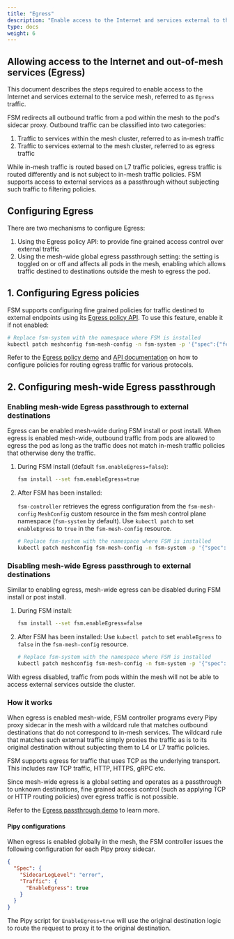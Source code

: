 ```yaml
---
title: "Egress"
description: "Enable access to the Internet and services external to the service mesh."
type: docs
weight: 6
---
```


## Allowing access to the Internet and out-of-mesh services (Egress)

This document describes the steps required to enable access to the Internet and services external to the service mesh, referred to as `Egress` traffic.

FSM redirects all outbound traffic from a pod within the mesh to the pod's sidecar proxy. Outbound traffic can be classified into two categories:

1. Traffic to services within the mesh cluster, referred to as in-mesh traffic
2. Traffic to services external to the mesh cluster, referred to as egress traffic

While in-mesh traffic is routed based on L7 traffic policies, egress traffic is routed differently and is not subject to in-mesh traffic policies. FSM supports access to external services as a passthrough without subjecting such traffic to filtering policies.

## Configuring Egress

There are two mechanisms to configure Egress:

1. Using the Egress policy API: to provide fine grained access control over external traffic
2. Using the mesh-wide global egress passthrough setting: the setting is toggled on or off and affects all pods in the mesh, enabling which allows traffic destined to destinations outside the mesh to egress the pod.

## 1. Configuring Egress policies

FSM supports configuring fine grained policies for traffic destined to external endpoints using its [Egress policy API](/api_reference/policy/v1alpha1/#policy.flomesh.io/v1alpha1.EgressSpec). To use this feature, enable it if not enabled:

```bash
# Replace fsm-system with the namespace where FSM is installed
kubectl patch meshconfig fsm-mesh-config -n fsm-system -p '{"spec":{"featureFlags":{"enableEgressPolicy":true}}}'  --type=merge
```

Refer to the [Egress policy demo](/demos/egress/egress_policy) and [API documentation](/api_reference/policy/v1alpha1/#policy.flomesh.io/v1alpha1.EgressSpec) on how to configure policies for routing egress traffic for various protocols.

## 2. Configuring mesh-wide Egress passthrough

### Enabling mesh-wide Egress passthrough to external destinations

Egress can be enabled mesh-wide during FSM install or post install. When egress is enabled mesh-wide, outbound traffic from pods are allowed to egress the pod as long as the traffic does not match in-mesh traffic policies that otherwise deny the traffic.

1. During FSM install (default `fsm.enableEgress=false`):

   ```bash
   fsm install --set fsm.enableEgress=true
   ```

2. After FSM has been installed:

   `fsm-controller` retrieves the egress configuration from the `fsm-mesh-config` `MeshConfig` custom resource in the fsm mesh control plane namespace (`fsm-system` by default). Use `kubectl patch` to set `enableEgress` to `true` in the `fsm-mesh-config` resource.

   ```bash
   # Replace fsm-system with the namespace where FSM is installed
   kubectl patch meshconfig fsm-mesh-config -n fsm-system -p '{"spec":{"traffic":{"enableEgress":true}}}' --type=merge
   ```

### Disabling mesh-wide Egress passthrough to external destinations

Similar to enabling egress, mesh-wide egress can be disabled during FSM install or post install.

1. During FSM install:

   ```bash
   fsm install --set fsm.enableEgress=false
   ```

2. After FSM has been installed:
   Use `kubectl patch` to set `enableEgress` to `false` in the `fsm-mesh-config` resource.
   ```bash
   # Replace fsm-system with the namespace where FSM is installed
   kubectl patch meshconfig fsm-mesh-config -n fsm-system -p '{"spec":{"traffic":{"enableEgress":false}}}'  --type=merge
   ```

With egress disabled, traffic from pods within the mesh will not be able to access external services outside the cluster.

### How it works

When egress is enabled mesh-wide, FSM controller programs every Pipy proxy sidecar in the mesh with a wildcard rule that matches outbound destinations that do not correspond to in-mesh services. The wildcard rule that matches such external traffic simply proxies the traffic as is to its original destination without subjecting them to L4 or L7 traffic policies.

FSM supports egress for traffic that uses TCP as the underlying transport. This includes raw TCP traffic, HTTP, HTTPS, gRPC etc.

Since mesh-wide egress is a global setting and operates as a passthrough to unknown destinations, fine grained access control (such as applying TCP or HTTP routing policies) over egress traffic is not possible.

Refer to the [Egress passthrough demo](/demos/egress/egress_passthrough) to learn more.

#### Pipy configurations

When egress is enabled globally in the mesh, the FSM controller issues the following configuration for each Pipy proxy sidecar.

```json
{
  "Spec": {
    "SidecarLogLevel": "error",
    "Traffic": {
      "EnableEgress": true
    }
  }
}
```

The Pipy script for `EnableEgress=true` will use the original destination logic to route the request to proxy it to the original destination.
